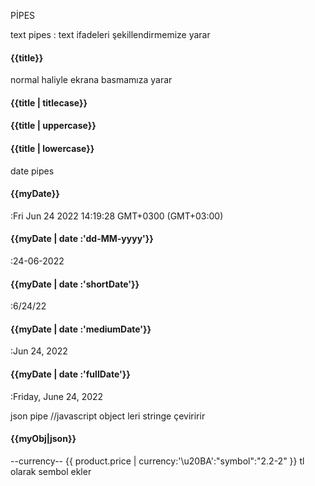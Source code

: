 PİPES

text pipes :
text ifadeleri şekillendirmemize yarar
<h4>{{title}}</h4> normal haliyle ekrana basmamıza yarar
<h4>{{title | titlecase}}</h4><!--ilk harfini büyük yapar-->
<h4>{{title | uppercase}}</h4><!--tamamını büyük yapar-->
<h4>{{title | lowercase}}</h4><!--hepsini küçük yapar-->

date pipes

<h4>{{myDate}}</h4>   :Fri Jun 24 2022 14:19:28 GMT+0300 (GMT+03:00)
<h4>{{myDate | date :'dd-MM-yyyy'}}</h4> :24-06-2022
<h4>{{myDate | date :'shortDate'}}</h4>  :6/24/22
<h4>{{myDate | date :'mediumDate'}}</h4> :Jun 24, 2022
<h4>{{myDate | date :'fullDate'}}</h4>   :Friday, June 24, 2022

json pipe //javascript object leri stringe çeviririr

<h4>{{myObj|json}}</h4>

--currency--
{{ product.price | currency:'\u20BA':"symbol":"2.2-2" }}
tl olarak sembol ekler
